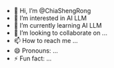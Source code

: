 - 👋 Hi, I’m @ChiaShengRong
- 👀 I’m interested in AI LLM
- 🌱 I’m currently learning AI LLM
- 💞️ I’m looking to collaborate on ...
- 📫 How to reach me ...
- 😄 Pronouns: ...
- ⚡ Fun fact: ...

<!---
ChiaShengRong/ChiaShengRong is a ✨ special ✨ repository because its `README.md` (this file) appears on your GitHub profile.
You can click the Preview link to take a look at your changes.
--->
